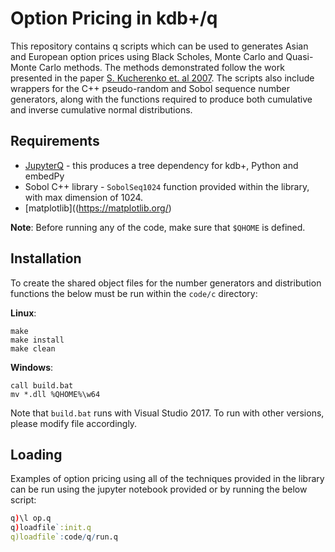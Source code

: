 # Option Pricing in kdb+/q

This repository contains q scripts which can be used to generates Asian and European option prices using Black Scholes, Monte Carlo and Quasi-Monte Carlo methods. The methods demonstrated follow the work presented in the paper [S. Kucherenko et. al 2007](http://www.broda.co.uk/gsa/wilmott_GSA_SK.pdf). The scripts also include wrappers for the C++ pseudo-random and Sobol sequence number generators, along with the functions required to produce both cumulative and inverse cumulative normal distributions.

## Requirements

- [JupyterQ](https://github.com/KxSystems/jupyterq) - this produces a tree dependency for kdb+, Python and embedPy
- Sobol C++ library - `SobolSeq1024` function provided within the library, with max dimension of 1024.
- [matplotlib]((https://matplotlib.org/)

**Note**: Before running any of the code, make sure that `$QHOME` is defined.

## Installation

To create the shared object files for the number generators and distribution functions the below must be run within the `code/c` directory:

__Linux__:

```
make
make install
make clean
```

__Windows__:

```
call build.bat
mv *.dll %QHOME%\w64
```

Note that `build.bat` runs with Visual Studio 2017. To run with other versions, please modify file accordingly.

## Loading

Examples of option pricing using all of the techniques provided in the library can be run using the jupyter notebook provided or by running the below script:

```q
q)\l op.q
q)loadfile`:init.q
q)loadfile`:code/q/run.q
```
